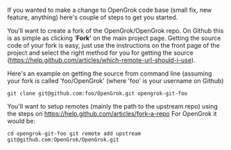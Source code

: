If you wanted to make a change to OpenGrok code base (small fix, new feature, anything) here's couple of steps to get you started.

You'll want to create a fork of the OpenGrok/OpenGrok repo. On Github this is as simple as clicking '**Fork**' on the main project page. Getting the source code of your fork is easy, just use the instructions on the front page of the project and select the right method for you for getting the source (https://help.github.com/articles/which-remote-url-should-i-use).

Here's an example on getting the source from command line (assuming your fork is called 'foo/OpenGrok' (where 'foo' is your username on Github)

`git clone git@github.com:foo/OpenGrok.git opengrok-git-foo`

You'll want to setup remotes (mainly the path to the upstream repo) using the steps on https://help.github.com/articles/fork-a-repo For OpenGrok it would be:

`
cd opengrok-git-foo
git remote add upstream git@github.com:OpenGrok/OpenGrok.git
`

